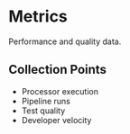 # Metrics

Performance and quality data.

## Collection Points
- Processor execution
- Pipeline runs
- Test quality
- Developer velocity